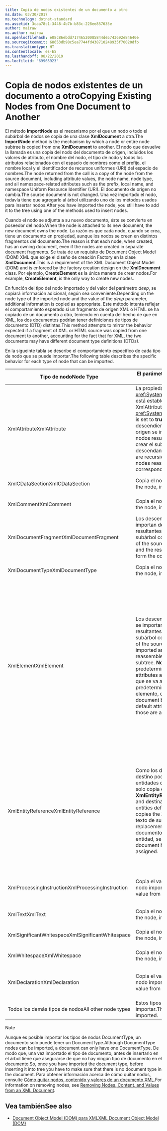 ```yaml
---
title: Copia de nodos existentes de un documento a otro
ms.date: 03/30/2017
ms.technology: dotnet-standard
ms.assetid: 3caa78c1-3448-4b7b-b83c-228ee857635e
author: mairaw
ms.author: mairaw
ms.openlocfilehash: e08c86ebdd71746520085844de5743692e84640e
ms.sourcegitcommit: 68653db98c5ea7744fd438710248935f70020dfb
ms.translationtype: HT
ms.contentlocale: es-ES
ms.lasthandoff: 08/22/2019
ms.locfileid: "69965923"
---
```

# <a name="copying-existing-nodes-from-one-document-to-another"></a><span data-ttu-id="a3154-102">Copia de nodos existentes de un documento a otro</span><span class="sxs-lookup"><span data-stu-id="a3154-102">Copying Existing Nodes from One Document to Another</span></span>
<span data-ttu-id="a3154-103">El método **ImportNode** es el mecanismo por el que un nodo o todo el subárbol de nodos se copia de una clase **XmlDocument** a otra.</span><span class="sxs-lookup"><span data-stu-id="a3154-103">The **ImportNode** method is the mechanism by which a node or entire node subtree is copied from one **XmlDocument** to another.</span></span> <span data-ttu-id="a3154-104">El nodo que devuelve la llamada es una copia del nodo del documento de origen, incluidos los valores de atributo, el nombre del nodo, el tipo de nodo y todos los atributos relacionados con el espacio de nombres como el prefijo, el nombre local y el identificador de recursos uniformes (URI) del espacio de nombres.</span><span class="sxs-lookup"><span data-stu-id="a3154-104">The node returned from the call is a copy of the node from the source document, including attribute values, the node name, node type, and all namespace-related attributes such as the prefix, local name, and namespace Uniform Resource Identifier (URI).</span></span> <span data-ttu-id="a3154-105">El documento de origen no cambia.</span><span class="sxs-lookup"><span data-stu-id="a3154-105">The source document is not changed.</span></span> <span data-ttu-id="a3154-106">Una vez importado el nodo, todavía tiene que agregarlo al árbol utilizando uno de los métodos usados para insertar nodos.</span><span class="sxs-lookup"><span data-stu-id="a3154-106">After you have imported the node, you still have to add it to the tree using one of the methods used to insert nodes.</span></span>  
  
 <span data-ttu-id="a3154-107">Cuando el nodo se adjunta a su nuevo documento, éste se convierte en poseedor del nodo.</span><span class="sxs-lookup"><span data-stu-id="a3154-107">When the node is attached to its new document, the new document owns the node.</span></span> <span data-ttu-id="a3154-108">La razón es que cada nodo, cuando se crea, tiene un documento en propiedad, aunque los nodos se creen en distintos fragmentos del documento.</span><span class="sxs-lookup"><span data-stu-id="a3154-108">The reason is that each node, when created, has an owning document, even if the nodes are created in separate document fragments.</span></span> <span data-ttu-id="a3154-109">Se trata de un requisito de Document Object Model (DOM) XML que exige el diseño de creación Factory en la clase **XmlDocument**.</span><span class="sxs-lookup"><span data-stu-id="a3154-109">This is a requirement of the XML Document Object Model (DOM) and is enforced by the factory creation design on the **XmlDocument** class.</span></span> <span data-ttu-id="a3154-110">Por ejemplo, **CreateElement** es la única manera de crear nodos.</span><span class="sxs-lookup"><span data-stu-id="a3154-110">For example, **CreateElement**, is the only way to create new nodes.</span></span>  
  
 <span data-ttu-id="a3154-111">En función del tipo del nodo importado y del valor del parámetro *deep*, se copiará información adicional, según sea conveniente.</span><span class="sxs-lookup"><span data-stu-id="a3154-111">Depending on the node type of the imported node and the value of the *deep* parameter, additional information is copied as appropriate.</span></span> <span data-ttu-id="a3154-112">Este método intenta reflejar el comportamiento esperado si un fragmento de origen XML o HTML se ha copiado de un documento a otro, teniendo en cuenta del hecho de que en XML, los dos documentos podrían tener definiciones de tipos de documento (DTD) distintas.</span><span class="sxs-lookup"><span data-stu-id="a3154-112">This method attempts to mirror the behavior expected if a fragment of XML or HTML source was copied from one document to another, accounting for the fact that for XML, the two documents may have different document type definitions (DTDs).</span></span>  
  
 <span data-ttu-id="a3154-113">En la sigueinte tabla se describe el comportamiento específico de cada tipo de nodo que se puede importar.</span><span class="sxs-lookup"><span data-stu-id="a3154-113">The following table describes the specific behavior for each type of node that can be imported.</span></span>  
  
|<span data-ttu-id="a3154-114">Tipo de nodo</span><span class="sxs-lookup"><span data-stu-id="a3154-114">Node Type</span></span>|<span data-ttu-id="a3154-115">El parámetro *deep* es true</span><span class="sxs-lookup"><span data-stu-id="a3154-115">*deep* parameter is true</span></span>|<span data-ttu-id="a3154-116">El parámetro *deep* es false</span><span class="sxs-lookup"><span data-stu-id="a3154-116">*deep* parameter is false</span></span>|  
|---------------|------------------------------|-------------------------------|  
|<span data-ttu-id="a3154-117">XmlAttribute</span><span class="sxs-lookup"><span data-stu-id="a3154-117">XmlAttribute</span></span>|<span data-ttu-id="a3154-118">La propiedad <xref:System.Xml.XmlAttribute.Specified%2A> está establecida en **true** en el nodo XmlAttribute.</span><span class="sxs-lookup"><span data-stu-id="a3154-118">The <xref:System.Xml.XmlAttribute.Specified%2A> is set to **true** on the XmlAttribute.</span></span> <span data-ttu-id="a3154-119">Los descendientes del nodo **XmlAttribute** de origen se importan de forma recursiva y los nodos resultantes se reensamblan para crear el subárbol correspondiente.</span><span class="sxs-lookup"><span data-stu-id="a3154-119">The descendants of the source **XmlAttribute** are recursively imported and the resulting nodes reassembled to form the corresponding subtree.</span></span>|<span data-ttu-id="a3154-120">El parámetro *deep* no se aplica a los nodos **XmlAttribute**, dado que siempre incluyen sus nodos secundarios cuando se importan.</span><span class="sxs-lookup"><span data-stu-id="a3154-120">The *deep* parameter does not apply to **XmlAttribute** nodes, because they always carry their child nodes with them when imported.</span></span>|  
|<span data-ttu-id="a3154-121">XmlCDataSection</span><span class="sxs-lookup"><span data-stu-id="a3154-121">XmlCDataSection</span></span>|<span data-ttu-id="a3154-122">Copia el nodo, junto con sus datos.</span><span class="sxs-lookup"><span data-stu-id="a3154-122">Copies the node, including its data.</span></span>|<span data-ttu-id="a3154-123">Copia el nodo, junto con sus datos.</span><span class="sxs-lookup"><span data-stu-id="a3154-123">Copies the node, including its data.</span></span>|  
|<span data-ttu-id="a3154-124">XmlComment</span><span class="sxs-lookup"><span data-stu-id="a3154-124">XmlComment</span></span>|<span data-ttu-id="a3154-125">Copia el nodo, junto con sus datos.</span><span class="sxs-lookup"><span data-stu-id="a3154-125">Copies the node, including its data.</span></span>|<span data-ttu-id="a3154-126">Copia el nodo, junto con sus datos.</span><span class="sxs-lookup"><span data-stu-id="a3154-126">Copies the node, including its data.</span></span>|  
|<span data-ttu-id="a3154-127">XmlDocumentFragment</span><span class="sxs-lookup"><span data-stu-id="a3154-127">XmlDocumentFragment</span></span>|<span data-ttu-id="a3154-128">Los descendientes del nodo de origen se importan de forma recursiva y los nodos resultantes se reensamblan para crear el subárbol correspondiente.</span><span class="sxs-lookup"><span data-stu-id="a3154-128">The descendants of the source node are recursively imported and the resulting nodes reassembled to form the corresponding subtree.</span></span>|<span data-ttu-id="a3154-129">Se crea una clase **XmlDocumentFragment** vacía.</span><span class="sxs-lookup"><span data-stu-id="a3154-129">An empty **XmlDocumentFragment** is created.</span></span>|  
|<span data-ttu-id="a3154-130">XmlDocumentType</span><span class="sxs-lookup"><span data-stu-id="a3154-130">XmlDocumentType</span></span>|<span data-ttu-id="a3154-131">Copia el nodo, junto con sus datos.\*</span><span class="sxs-lookup"><span data-stu-id="a3154-131">Copies the node, including its data.\*</span></span>|<span data-ttu-id="a3154-132">Copia el nodo, junto con sus datos.\*</span><span class="sxs-lookup"><span data-stu-id="a3154-132">Copies the node, including its data.\*</span></span>|  
|<span data-ttu-id="a3154-133">XmlElement</span><span class="sxs-lookup"><span data-stu-id="a3154-133">XmlElement</span></span>|<span data-ttu-id="a3154-134">Los descendientes del elemento de origen se importan de forma recursiva y los nodos resultantes se reensamblan para crear el subárbol correspondiente.</span><span class="sxs-lookup"><span data-stu-id="a3154-134">The descendants of the source element are recursively imported and the resulting nodes reassembled to form the corresponding subtree.</span></span> <span data-ttu-id="a3154-135">**Nota:**  Los atributos predeterminados no se copian.</span><span class="sxs-lookup"><span data-stu-id="a3154-135">**Note:**  Default attributes are not copied.</span></span> <span data-ttu-id="a3154-136">Si el documento que se va a importar define atributos predeterminados para este nombre de elemento, dichos atributos se asignan.</span><span class="sxs-lookup"><span data-stu-id="a3154-136">If the document being imported into defines default attributes for this element name, those are assigned.</span></span>|<span data-ttu-id="a3154-137">Los nodos del atributo especificado del elemento de origen se importan y los nodos **XmlAttribute** se adjuntan al nuevo elemento.</span><span class="sxs-lookup"><span data-stu-id="a3154-137">Specified attribute nodes of the source element are imported, and the generated **XmlAttribute** nodes are attached to the new element.</span></span> <span data-ttu-id="a3154-138">Los nodos descendientes no se copian.</span><span class="sxs-lookup"><span data-stu-id="a3154-138">The descendant nodes are not copied.</span></span> <span data-ttu-id="a3154-139">**Nota:**  Los atributos predeterminados no se copian.</span><span class="sxs-lookup"><span data-stu-id="a3154-139">**Note:**  Default attributes are not copied.</span></span> <span data-ttu-id="a3154-140">Si el documento que se va a importar define atributos predeterminados para este nombre de elemento, dichos atributos se asignan.</span><span class="sxs-lookup"><span data-stu-id="a3154-140">If the document being imported into defines default attributes for this element name, those are assigned.</span></span>|  
|<span data-ttu-id="a3154-141">XmlEntityReference</span><span class="sxs-lookup"><span data-stu-id="a3154-141">XmlEntityReference</span></span>|<span data-ttu-id="a3154-142">Como los documentos de origen y de destino podrían tener definidas las entidades de forma diferente, este método solo copia el nodo **XmlEntityReference**.</span><span class="sxs-lookup"><span data-stu-id="a3154-142">Because the source and destination documents could have the entities defined differently, this method only copies the **XmlEntityReference** node.</span></span> <span data-ttu-id="a3154-143">El texto de sustitución no se incluye.</span><span class="sxs-lookup"><span data-stu-id="a3154-143">The replacement text is not included.</span></span> <span data-ttu-id="a3154-144">Si el documento de destino tiene definida la entidad, se asigna su valor.</span><span class="sxs-lookup"><span data-stu-id="a3154-144">If the destination document has the entity defined, its value is assigned.</span></span>|<span data-ttu-id="a3154-145">Como los documentos de origen y de destino podrían tener definidas las entidades de forma diferente, este método solo copia el nodo **XmlEntityReference**.</span><span class="sxs-lookup"><span data-stu-id="a3154-145">Because the source and destination documents could have the entities defined differently, this method only copies the **XmlEntityReference** node.</span></span> <span data-ttu-id="a3154-146">El texto de sustitución no se incluye.</span><span class="sxs-lookup"><span data-stu-id="a3154-146">The replacement text is not included.</span></span> <span data-ttu-id="a3154-147">Si el documento de destino tiene definida la entidad, se asigna su valor.</span><span class="sxs-lookup"><span data-stu-id="a3154-147">If the destination document has the entity defined, its value is assigned.</span></span>|  
|<span data-ttu-id="a3154-148">XmlProcessingInstruction</span><span class="sxs-lookup"><span data-stu-id="a3154-148">XmlProcessingInstruction</span></span>|<span data-ttu-id="a3154-149">Copia el valor de destino y de datos del nodo importado.</span><span class="sxs-lookup"><span data-stu-id="a3154-149">Copies the target and data value from the imported node.</span></span>|<span data-ttu-id="a3154-150">Copia el valor de destino y de datos del nodo importado.</span><span class="sxs-lookup"><span data-stu-id="a3154-150">Copies the target and data value from the imported node.</span></span>|  
|<span data-ttu-id="a3154-151">XmlText</span><span class="sxs-lookup"><span data-stu-id="a3154-151">XmlText</span></span>|<span data-ttu-id="a3154-152">Copia el nodo, junto con sus datos.</span><span class="sxs-lookup"><span data-stu-id="a3154-152">Copies the node, including its data.</span></span>|<span data-ttu-id="a3154-153">Copia el nodo, junto con sus datos.</span><span class="sxs-lookup"><span data-stu-id="a3154-153">Copies the node, including its data.</span></span>|  
|<span data-ttu-id="a3154-154">XmlSignificantWhitespace</span><span class="sxs-lookup"><span data-stu-id="a3154-154">XmlSignificantWhitespace</span></span>|<span data-ttu-id="a3154-155">Copia el nodo, junto con sus datos.</span><span class="sxs-lookup"><span data-stu-id="a3154-155">Copies the node, including its data.</span></span>|<span data-ttu-id="a3154-156">Copia el nodo, junto con sus datos.</span><span class="sxs-lookup"><span data-stu-id="a3154-156">Copies the node, including its data.</span></span>|  
|<span data-ttu-id="a3154-157">XmlWhitespace</span><span class="sxs-lookup"><span data-stu-id="a3154-157">XmlWhitespace</span></span>|<span data-ttu-id="a3154-158">Copia el nodo, junto con sus datos.</span><span class="sxs-lookup"><span data-stu-id="a3154-158">Copies the node, including its data.</span></span>|<span data-ttu-id="a3154-159">Copia el nodo, junto con sus datos.</span><span class="sxs-lookup"><span data-stu-id="a3154-159">Copies the node, including its data.</span></span>|  
|<span data-ttu-id="a3154-160">XmlDeclaration</span><span class="sxs-lookup"><span data-stu-id="a3154-160">XmlDeclaration</span></span>|<span data-ttu-id="a3154-161">Copia el valor de destino y de datos del nodo importado.</span><span class="sxs-lookup"><span data-stu-id="a3154-161">Copies the target and data value from the imported node.</span></span>|<span data-ttu-id="a3154-162">Copia el valor de destino y de datos del nodo importado.</span><span class="sxs-lookup"><span data-stu-id="a3154-162">Copies the target and data value from the imported node.</span></span>|  
|<span data-ttu-id="a3154-163">Todos los demás tipos de nodos</span><span class="sxs-lookup"><span data-stu-id="a3154-163">All other node types</span></span>|<span data-ttu-id="a3154-164">Estos tipos de nodos no se pueden importar.</span><span class="sxs-lookup"><span data-stu-id="a3154-164">These node types cannot be imported.</span></span>|<span data-ttu-id="a3154-165">Estos tipos de nodos no se pueden importar.</span><span class="sxs-lookup"><span data-stu-id="a3154-165">These node types cannot be imported.</span></span>|  
  
> [!NOTE]
> <span data-ttu-id="a3154-166">Aunque es posible importar los tipos de nodos DocumentType, un documento solo puede tener un DocumentType.</span><span class="sxs-lookup"><span data-stu-id="a3154-166">Although DocumentType nodes can be imported, a document can only have one DocumentType.</span></span> <span data-ttu-id="a3154-167">De modo que, una vez importado el tipo de documento, antes de insertarlo en el árbol tiene que asegurarse de que no hay ningún tipo de documento en el documento.</span><span class="sxs-lookup"><span data-stu-id="a3154-167">So, once you have imported the document type, before inserting it into tree you have to make sure that there is no document type in the document.</span></span> <span data-ttu-id="a3154-168">Para obtener información acerca de cómo quitar nodos, consulte [Cómo quitar nodos, contenido y valores de un documento XML](../../../../docs/standard/data/xml/removing-nodes-content-and-values-from-an-xml-document.md).</span><span class="sxs-lookup"><span data-stu-id="a3154-168">For information on removing nodes, see [Removing Nodes, Content, and Values from an XML Document](../../../../docs/standard/data/xml/removing-nodes-content-and-values-from-an-xml-document.md).</span></span>  
  
## <a name="see-also"></a><span data-ttu-id="a3154-169">Vea también</span><span class="sxs-lookup"><span data-stu-id="a3154-169">See also</span></span>

- [<span data-ttu-id="a3154-170">Document Object Model (DOM) para XML</span><span class="sxs-lookup"><span data-stu-id="a3154-170">XML Document Object Model (DOM)</span></span>](../../../../docs/standard/data/xml/xml-document-object-model-dom.md)
